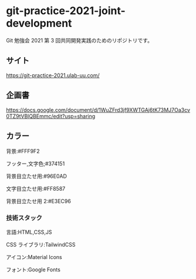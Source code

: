 <!-- @format -->

# git-practice-2021-joint-development

Git 勉強会 2021 第 3 回共同開発実践のためのリポジトリです。

## サイト

https://git-practice-2021.ulab-uu.com/

## 企画書

https://docs.google.com/document/d/1WuZFrd3jf9XWTGAj6tK73MJ7Oa3cv0TZ9tVBlQBEmmc/edit?usp=sharing


## カラー

背景:#FFF9F2

フッター,文字色;#374151

背景目立たせ用:#96E0AD

文字目立たせ用:#FF8587

背景目立たせ用 2:#E3EC96


### 技術スタック

言語:HTML,CSS,JS

CSS ライブラリ:TailwindCSS

アイコン:Material Icons

フォント:Google Fonts

